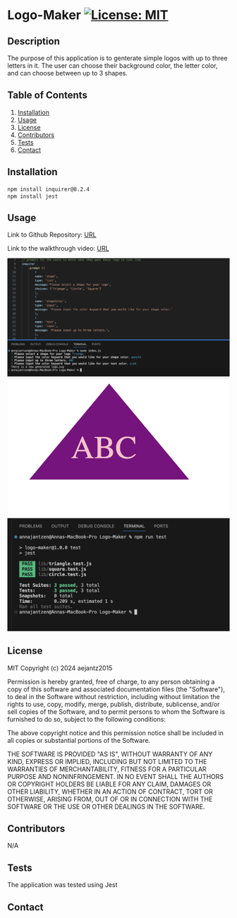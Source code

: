 # Logo-Maker [![License: MIT](https://img.shields.io/badge/License-MIT-yellow.svg)](https://opensource.org/licenses/MIT)

  ## Description
  The purpose of this application is to genterate simple logos with up to three letters in it. The user can choose their background color, the letter color, and can choose between up to 3 shapes.

  ## Table of Contents
  1. [Installation](#installation)
  2. [Usage](#usage)
  3. [License](#license)
  4. [Contributors](#contributors)
  5. [Tests](#tests)
  6. [Contact](#contact)

  ## Installation
    npm install inquirer@8.2.4 
    npm install jest

  ## Usage
  Link to Github Repository: [URL](https://github.com/aejantz2015/Logo-Maker)

  Link to the walkthrough video: [URL](https://drive.google.com/file/d/17SMYktGXf5wWBivHpmJaORk9Te57D0mD/view)

  ![Screenshot](./assets/Screenshot.png)
  ![Screenshot](./assets/Screenshot1.png)
  ![Screenshot](./assets/Screenshot2.png)

  ## License
  MIT
  Copyright (c) 2024 aejantz2015

  Permission is hereby granted, free of charge, to any person obtaining a copy
  of this software and associated documentation files (the "Software"), to deal
  in the Software without restriction, including without limitation the rights
  to use, copy, modify, merge, publish, distribute, sublicense, and/or sell
  copies of the Software, and to permit persons to whom the Software is
  furnished to do so, subject to the following conditions:

  The above copyright notice and this permission notice shall be included in all
  copies or substantial portions of the Software.

  THE SOFTWARE IS PROVIDED "AS IS", WITHOUT WARRANTY OF ANY KIND, EXPRESS OR
  IMPLIED, INCLUDING BUT NOT LIMITED TO THE WARRANTIES OF MERCHANTABILITY,
  FITNESS FOR A PARTICULAR PURPOSE AND NONINFRINGEMENT. IN NO EVENT SHALL THE
  AUTHORS OR COPYRIGHT HOLDERS BE LIABLE FOR ANY CLAIM, DAMAGES OR OTHER
  LIABILITY, WHETHER IN AN ACTION OF CONTRACT, TORT OR OTHERWISE, ARISING FROM,
  OUT OF OR IN CONNECTION WITH THE SOFTWARE OR THE USE OR OTHER DEALINGS IN THE
  SOFTWARE.

  ## Contributors
  N/A

  ## Tests
  The application was tested using Jest

  ## Contact
  